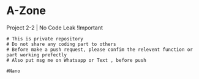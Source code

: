 # A-Zone
Project 2-2 | No Code Leak !Important

	# This is private repository
	# Do not share any coding part to others
	# Before make a push request, please confim the relevent function or part working prefectly 
	# Also put msg me on Whatsapp or Text , before push
	
	#Nano
